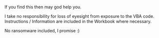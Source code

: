 If you find this then may god help you.

I take no responsibility for loss of eyesight from exposure to the VBA code.
Instructions / Information are included in the Workbook where necessary.

No ransomware included, I promise :)
